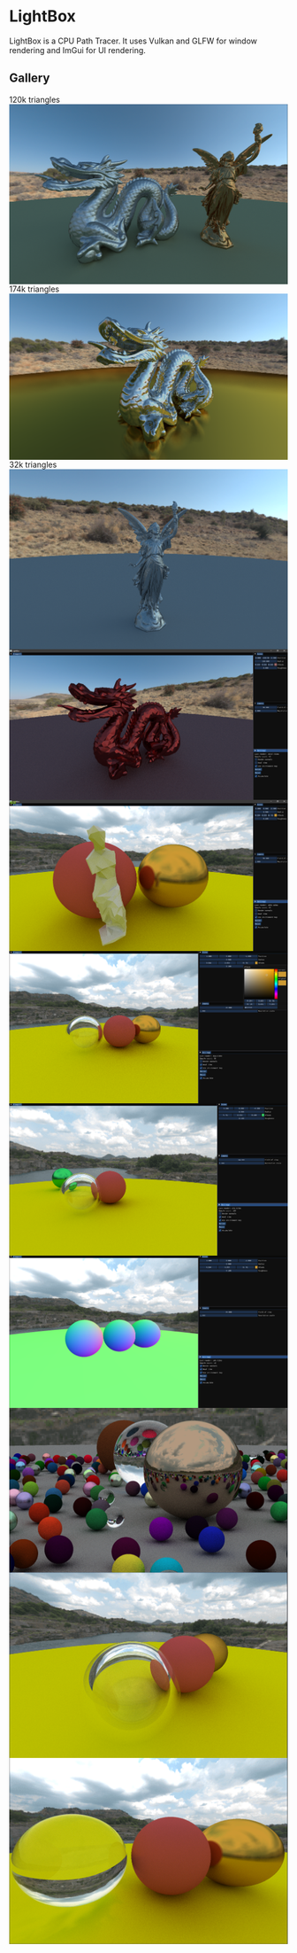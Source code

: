 # LightBox
LightBox is a CPU Path Tracer. It uses Vulkan and GLFW for window rendering and ImGui for UI rendering.

## Gallery

120k triangles
<img align="center" src="https://github.com/edyson1202/LightBox/blob/main/renders/Screenshot_12.png">
174k triangles
<img align="center" src="https://github.com/edyson1202/LightBox/blob/main/renders/Screenshot_10.png">
32k triangles
<img align="center" src="https://github.com/edyson1202/LightBox/blob/main/renders/Screenshot_11.png">
<img align="center" src="https://github.com/edyson1202/LightBox/blob/main/renders/Screenshot_9.png">
<img align="center" src="https://github.com/edyson1202/LightBox/blob/main/renders/Screenshot_6.png">
<img align="center" src="https://github.com/edyson1202/LightBox/blob/main/renders/Screenshot_3.png">
<img align="center" src="https://github.com/edyson1202/LightBox/blob/main/renders/Screenshot_5.png">
<img align="center" src="https://github.com/edyson1202/LightBox/blob/main/renders/Screenshot_2.png">
<img align="center" src="https://github.com/edyson1202/LightBox/blob/main/renders/5.png">
<img align="center" src="https://github.com/edyson1202/LightBox/blob/main/renders/6.png">
<img align="center" src="https://github.com/edyson1202/LightBox/blob/main/renders/7.png">

